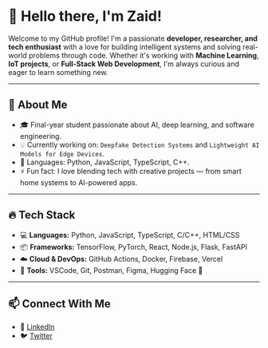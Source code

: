 # 👋 Hello there, I'm Zaid!

Welcome to my GitHub profile! I'm a passionate **developer, researcher, and tech enthusiast** with a love for building intelligent systems and solving real-world problems through code. Whether it's working with **Machine Learning**, **IoT projects**, or **Full-Stack Web Development**, I'm always curious and eager to learn something new.

---

## 🧠 About Me

- 🎓 Final-year student passionate about AI, deep learning, and software engineering.
- 💡 Currently working on: `Deepfake Detection Systems` and `Lightweight AI Models for Edge Devices`.
- 🐍 Languages: Python, JavaScript, TypeScript, C++.
- ⚡ Fun fact: I love blending tech with creative projects — from smart home systems to AI-powered apps.

---

## 🔥 Tech Stack

- 💻 **Languages:** Python, JavaScript, TypeScript, C/C++, HTML/CSS
- 📦 **Frameworks:** TensorFlow, PyTorch, React, Node.js, Flask, FastAPI
- ☁️ **Cloud & DevOps:** GitHub Actions, Docker, Firebase, Vercel
- 🧪 **Tools:** VSCode, Git, Postman, Figma, Hugging Face 🤗

---

## 📫 Connect With Me

- 💼 [LinkedIn](https://www.linkedin.com/in/lameerzaid/)  
- 🐦 [Twitter](https://x.com/zaid_lameer)  


